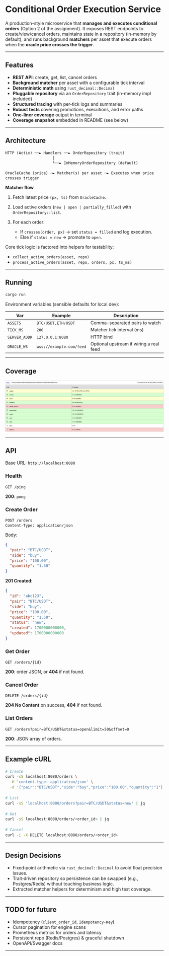 # Conditional Order Execution Service

A production-style microservice that **manages and executes conditional orders** (Option 2 of the assignment). It exposes REST endpoints to create/view/cancel orders, maintains state in a repository (in-memory by default), and runs background **matchers** per asset that execute orders when the **oracle price crosses the trigger**.

---

## Features

- **REST API**: create, get, list, cancel orders
- **Background matcher** per asset with a configurable tick interval
- **Deterministic math** using `rust_decimal::Decimal`
- **Pluggable repository** via an `OrderRepository` trait (in-memory impl included)
- **Structured tracing** with per-tick logs and summaries
- **Robust tests** covering promotions, executions, and error paths
- **One‑liner coverage** output in terminal
- **Coverage snapshot** embedded in README (see below)

---

## Architecture

```
HTTP (Actix) ──► Handlers ──► OrderRepository (trait)
                     │
                     └──► InMemoryOrderRepository (default)

OracleCache (price) ─► Matcher(s) per asset ─► Executes when price crosses trigger
```

**Matcher flow**

1. Fetch latest price `(px, ts)` from `OracleCache`.
2. Load active orders (`new | open | partially_filled`) with `OrderRepository::list`.
3. For each order:

   - If `crosses(order, px)` → set `status = filled` and log execution.
   - Else if `status = new` → promote to `open`.

Core tick logic is factored into helpers for testability:

- `collect_active_orders(asset, repo)`
- `process_active_orders(asset, repo, orders, px, ts_ms)`

---

## Running

```bash
cargo run
```

Environment variables (sensible defaults for local dev):

| Var           | Example                  | Description                             |
| ------------- | ------------------------ | --------------------------------------- |
| `ASSETS`      | `BTC/USDT,ETH/USDT`      | Comma-separated pairs to watch          |
| `TICK_MS`     | `200`                    | Matcher tick interval (ms)              |
| `SERVER_ADDR` | `127.0.0.1:8080`         | HTTP bind                               |
| `ORACLE_WS`   | `wss://example.com/feed` | Optional upstream if wiring a real feed |

---

## Coverage

![Coverage](./coverage.png)

---

## API

Base URL: `http://localhost:8080`

### Health

```
GET /ping
```

**200**: `pong`

### Create Order

```
POST /orders
Content-Type: application/json
```

Body:

```json
{
  "pair": "BTC/USDT",
  "side": "buy",
  "price": "100.00",
  "quantity": "1.50"
}
```

**201 Created**:

```json
{
  "id": "abc123",
  "pair": "BTC/USDT",
  "side": "buy",
  "price": "100.00",
  "quantity": "1.50",
  "status": "new",
  "created": 1700000000000,
  "updated": 1700000000000
}
```

### Get Order

```
GET /orders/{id}
```

**200**: order JSON, or **404** if not found.

### Cancel Order

```
DELETE /orders/{id}
```

**204 No Content** on success, **404** if not found.

### List Orders

```
GET /orders?pair=BTC/USDT&status=open&limit=50&offset=0
```

**200**: JSON array of orders.

---

## Example cURL

```bash
# Create
curl -sS localhost:8080/orders \
  -H 'content-type: application/json' \
  -d '{"pair":"BTC/USDT","side":"buy","price":"100.00","quantity":"1"}' | jq

# List
curl -sS 'localhost:8080/orders?pair=BTC/USDT&status=new' | jq

# Get
curl -sS localhost:8080/orders/<order_id> | jq

# Cancel
curl -i -X DELETE localhost:8080/orders/<order_id>
```

---

## Design Decisions

- Fixed‑point arithmetic via `rust_decimal::Decimal` to avoid float precision issues.
- Trait‑driven repository so persistence can be swapped (e.g., Postgres/Redis) without touching business logic.
- Extracted matcher helpers for determinism and high test coverage.

---

## TODO for future

- Idempotency (`client_order_id`, `Idempotency-Key`)
- Cursor pagination for engine scans
- Prometheus metrics for orders and latency
- Persistent repo (Redis/Postgres) & graceful shutdown
- OpenAPI/Swagger docs

---
